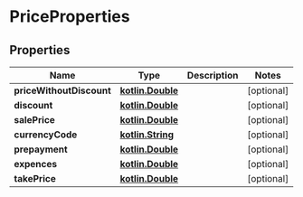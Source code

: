 # PriceProperties

## Properties
Name | Type | Description | Notes
------------ | ------------- | ------------- | -------------
**priceWithoutDiscount** | [**kotlin.Double**](.md) |  |  [optional]
**discount** | [**kotlin.Double**](.md) |  |  [optional]
**salePrice** | [**kotlin.Double**](.md) |  |  [optional]
**currencyCode** | [**kotlin.String**](.md) |  |  [optional]
**prepayment** | [**kotlin.Double**](.md) |  |  [optional]
**expences** | [**kotlin.Double**](.md) |  |  [optional]
**takePrice** | [**kotlin.Double**](.md) |  |  [optional]
